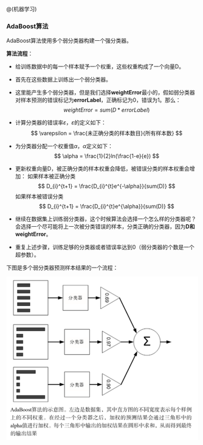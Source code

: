 @(机器学习)

### AdaBoost算法

AdaBoost算法使用多个弱分类器构建一个强分类器。

**算法流程**：
* 给训练数据中的每一个样本赋予一个权重，这些权重构成了一个向量D。
* 首先在这些数据上训练出一个弱分类器。
* 这里能产生多个弱分类器，但是我们选择**weightError**最小的，假如弱分类器对样本预测的错误标记为**errorLabel**，正确标记为0，错误为1。那么：
$$
weightError = sum(D*errorLabel)
$$

* 计算分类器的错误率$\varepsilon$，$\varepsilon$的定义如下：
$$
\varepsilon = \frac{未正确分类的样本数目}{所有样本数}
$$
* 为分类器分配一个权重值$\alpha$，$\alpha$定义如下：
$$
\alpha = \frac{1}{2}ln(\frac{1-e}{e})
$$
* 更新权重向量D，被正确分类的样本权重会降低，被错误分类的样本权重会增加：
如果样本被正确分类
$$
D_{i}^{t+1} = \frac{D_{i}^{t}e^{-\alpha}}{sum(D)}
$$
如果样本被错误分类
$$
D_{i}^{t+1} = \frac{D_{i}^{t}e^{\alpha}}{sum(D)}
$$
* 继续在数据集上训练弱分类器，这个时候算法会选择一个怎么样的分类器呢？会选择一个尽可能将上一次被分类错误的样本，分类正确的分类器，因为**D和weightError**。
* 重复上述步骤，训练足够的分类器或者错误率达到0（弱分类器的个数是一个超参数）。


下图是多个弱分类器预测样本结果的一个流程：

![Alt text](./icon/Image.png)

